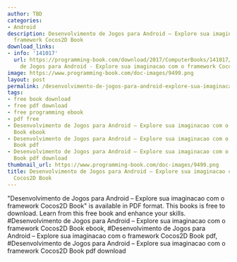 ```yaml
---
author: TBD
categories:
- Android
description: Desenvolvimento de Jogos para Android – Explore sua imaginacao com o
  framework Cocos2D Book
download_links:
- info: '141017'
  url: https://programming-book.com/download/2017/ComputerBooks/141017/Desenvolvimento
    de Jogos para Android - Explore sua imaginacao com o framework Cocos2D.pdf
image: https://www.programming-book.com/doc-images/9499.png
layout: post
permalink: /desenvolvimento-de-jogos-para-android-explore-sua-imaginacao-com-o-framework-coc.html
tags:
- free book download
- free pdf download
- free programming ebook
- pdf free
- Desenvolvimento de Jogos para Android – Explore sua imaginacao com o framework Cocos2D
  Book ebook
- Desenvolvimento de Jogos para Android – Explore sua imaginacao com o framework Cocos2D
  Book pdf
- Desenvolvimento de Jogos para Android – Explore sua imaginacao com o framework Cocos2D
  Book pdf download
thumbnail_url: https://www.programming-book.com/doc-images/9499.png
title: Desenvolvimento de Jogos para Android – Explore sua imaginacao com o framework
  Cocos2D Book
---
```


 
<div class="item-desc text-justify">
  "Desenvolvimento de Jogos para Android – Explore sua imaginacao com o framework Cocos2D Book" is available in PDF format. This books is free to download. Learn from this free book and enhance your skills.
  <br>
  #Desenvolvimento de Jogos para Android – Explore sua imaginacao com o framework Cocos2D Book ebook, #Desenvolvimento de Jogos para Android – Explore sua imaginacao com o framework Cocos2D Book pdf, #Desenvolvimento de Jogos para Android – Explore sua imaginacao com o framework Cocos2D Book pdf download
</div>